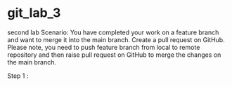 # git_lab_3
second lab
Scenario: You have completed your work on a feature branch and want to merge it into the main branch. Create a pull request on GitHub. Please note, you need to push feature branch from local to remote repository and then raise pull request on GitHub to merge the changes on the main branch.

Step 1 : 
